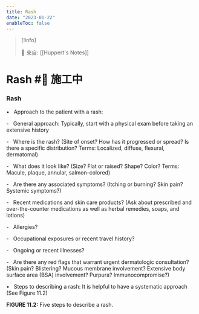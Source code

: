```yaml
---
title: Rash
date: "2023-01-22"
enableToc: false
---
```


> [!info]
>
> 🌱 來自: [[Huppert's Notes]]

# Rash #🚧 施工中

### Rash

•   Approach to the patient with a rash:

-   General approach: Typically, start with a physical exam before taking an extensive history

-   Where is the rash? (Site of onset? How has it progressed or spread? Is there a specific distribution? Terms: Localized, diffuse, flexural, dermatomal)

-   What does it look like? (Size? Flat or raised? Shape? Color? Terms: Macule, plaque, annular, salmon-colored)

-   Are there any associated symptoms? (Itching or burning? Skin pain? Systemic symptoms?)

-   Recent medications and skin care products? (Ask about prescribed and over-the-counter medications as well as herbal remedies, soaps, and lotions)

-   Allergies?

-   Occupational exposures or recent travel history?

-   Ongoing or recent illnesses?

-   Are there any red flags that warrant urgent dermatologic consultation? (Skin pain? Blistering? Mucous membrane involvement? Extensive body surface area (BSA) involvement? Purpura? Immunocompromise?)

•   Steps to describing a rash: It is helpful to have a systematic approach (See Figure 11.2)



**FIGURE 11.2:** Five steps to describe a rash.

